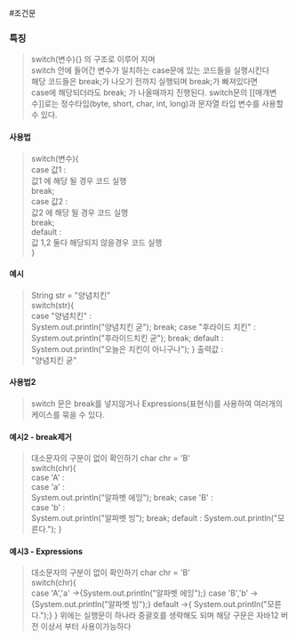 #조건문 
### 특징
>  switch(변수){} 의 구조로 이루어 지며  
>  switch 안에 들어간 변수가 일치하는 case문에 있는 코드들을 실행시킨다  
>  해당 코드들은 break;가 나오기 전까지 실행되며 break;가 빠져있다면  
>  case에 해당되더라도 break; 가 나올때까지 진행된다.
>  switch문의 [[매개변수]]로는 정수타입(byte, short, char, int, long)과 문자열 타입 변수를 사용할 수 있다.

#### 사용법
> switch(변수){  
> 	case 값1 :   
> 		값1 에 해당 될 경우 코드 실행  
> 	 break;  
> 	case 값2 :  
> 		값2 에 해당 될 경우 코드 실행  
> 	 break;  
> 	 default :   
> 		 값 1,2 둘다 해당되지 않을경우 코드 실행  
> }  


#### 예시
> String str = "양념치킨"  
> switch(str){  
> 	case "양념치킨" :  
> 		System.out.println("양념치킨 굳");
> 	 break;
> 	case "후라이드 치킨" :
> 		System.out.println("후라이드치킨 굳");
> 	 break;
> 	 default : 
> 		 System.out.println("오늘은 치킨이 아니구나");
> }
> 출력값 :   
> "양념치킨 굳"

#### 사용법2
> switch 문은 break를 넣지않거나 Expressions(표현식)를 사용하여 여러개의 케이스를 묶을 수 있다.

#### 예시2 - break제거
> 대소문자의 구분이 없이 확인하기
> char chr = 'B'  
> switch(chr){  
> 	case 'A' :  
> 	case 'a' :  
> 		System.out.println("알파벳 에잉");
> 	 break;
> 	case 'B' :  
> 	case 'b' :  
> 		System.out.println("알파벳 빙");
> 	 break;
> 	 default : 
> 		 System.out.println("모른다.");
> }

#### 예시3 - Expressions
> 대소문자의 구분이 없이 확인하기
> char chr = 'B'  
> switch(chr){  
> 	case 'A','a' ->{System.out.println("알파벳 에잉");}
> 	case 'B','b' ->{System.out.println("알파벳 빙");}
> 	 default ->{ System.out.println("모른다.");}
> }
> 위에는 실행문이 하나라 중괄호를 생략해도 되며
> 해당 구문은 자바12 버전 이상서 부터 사용이가능하다

